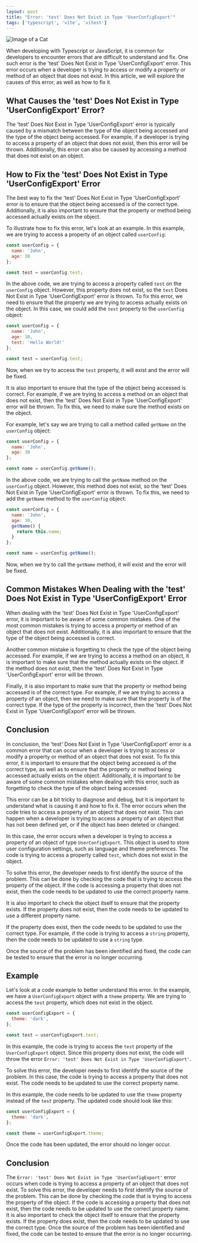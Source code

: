 ```yaml
---
layout: post
title: "Error: 'test' Does Not Exist in Type 'UserConfigExport'"
tags: ['typescript', 'vite', 'vitest']
---
```


![Image of a Cat](http://source.unsplash.com/1600x900/?cat)

When developing with Typescript or JavaScript, it is common for developers to encounter errors that are difficult to understand and fix. One such error is the 'test' Does Not Exist in Type 'UserConfigExport' error. This error occurs when a developer is trying to access or modify a property or method of an object that does not exist. In this article, we will explore the causes of this error, as well as how to fix it. 

## What Causes the 'test' Does Not Exist in Type 'UserConfigExport' Error?

The 'test' Does Not Exist in Type 'UserConfigExport' error is typically caused by a mismatch between the type of the object being accessed and the type of the object being accessed. For example, if a developer is trying to access a property of an object that does not exist, then this error will be thrown. Additionally, this error can also be caused by accessing a method that does not exist on an object. 

## How to Fix the 'test' Does Not Exist in Type 'UserConfigExport' Error

The best way to fix the 'test' Does Not Exist in Type 'UserConfigExport' error is to ensure that the object being accessed is of the correct type. Additionally, it is also important to ensure that the property or method being accessed actually exists on the object. 

To illustrate how to fix this error, let's look at an example. In this example, we are trying to access a property of an object called `userConfig`:

```javascript
const userConfig = {
  name: 'John',
  age: 30
};

const test = userConfig.test;
```

In the above code, we are trying to access a property called `test` on the `userConfig` object. However, this property does not exist, so the `test` Does Not Exist in Type 'UserConfigExport' error is thrown. To fix this error, we need to ensure that the property we are trying to access actually exists on the object. In this case, we could add the `test` property to the `userConfig` object:

```javascript
const userConfig = {
  name: 'John',
  age: 30,
  test: 'Hello World!'
};

const test = userConfig.test;
```

Now, when we try to access the `test` property, it will exist and the error will be fixed.

It is also important to ensure that the type of the object being accessed is correct. For example, if we are trying to access a method on an object that does not exist, then the 'test' Does Not Exist in Type 'UserConfigExport' error will be thrown. To fix this, we need to make sure the method exists on the object. 

For example, let's say we are trying to call a method called `getName` on the `userConfig` object:

```javascript
const userConfig = {
  name: 'John',
  age: 30
};

const name = userConfig.getName();
```

In the above code, we are trying to call the `getName` method on the `userConfig` object. However, this method does not exist, so the 'test' Does Not Exist in Type 'UserConfigExport' error is thrown. To fix this, we need to add the `getName` method to the `userConfig` object:

```javascript
const userConfig = {
  name: 'John',
  age: 30,
  getName() {
    return this.name;
  }
};

const name = userConfig.getName();
```

Now, when we try to call the `getName` method, it will exist and the error will be fixed.

## Common Mistakes When Dealing with the 'test' Does Not Exist in Type 'UserConfigExport' Error

When dealing with the 'test' Does Not Exist in Type 'UserConfigExport' error, it is important to be aware of some common mistakes. One of the most common mistakes is trying to access a property or method of an object that does not exist. Additionally, it is also important to ensure that the type of the object being accessed is correct. 

Another common mistake is forgetting to check the type of the object being accessed. For example, if we are trying to access a method on an object, it is important to make sure that the method actually exists on the object. If the method does not exist, then the 'test' Does Not Exist in Type 'UserConfigExport' error will be thrown. 

Finally, it is also important to make sure that the property or method being accessed is of the correct type. For example, if we are trying to access a property of an object, then we need to make sure that the property is of the correct type. If the type of the property is incorrect, then the 'test' Does Not Exist in Type 'UserConfigExport' error will be thrown. 

## Conclusion

In conclusion, the 'test' Does Not Exist in Type 'UserConfigExport' error is a common error that can occur when a developer is trying to access or modify a property or method of an object that does not exist. To fix this error, it is important to ensure that the object being accessed is of the correct type, as well as to ensure that the property or method being accessed actually exists on the object. Additionally, it is important to be aware of some common mistakes when dealing with this error, such as forgetting to check the type of the object being accessed.

This error can be a bit tricky to diagnose and debug, but it is important to understand what is causing it and how to fix it. The error occurs when the code tries to access a property of an object that does not exist. This can happen when a developer is trying to access a property of an object that has not been defined yet, or if the object has been deleted or changed.

In this case, the error occurs when a developer is trying to access a property of an object of type `UserConfigExport`. This object is used to store user configuration settings, such as language and theme preferences. The code is trying to access a property called `test`, which does not exist in the object.

To solve this error, the developer needs to first identify the source of the problem. This can be done by checking the code that is trying to access the property of the object. If the code is accessing a property that does not exist, then the code needs to be updated to use the correct property name.

It is also important to check the object itself to ensure that the property exists. If the property does not exist, then the code needs to be updated to use a different property name.

If the property does exist, then the code needs to be updated to use the correct type. For example, if the code is trying to access a `string` property, then the code needs to be updated to use a `string` type.

Once the source of the problem has been identified and fixed, the code can be tested to ensure that the error is no longer occurring.

## Example

Let's look at a code example to better understand this error. In the example, we have a `UserConfigExport` object with a `theme` property. We are trying to access the `test` property, which does not exist in the object.

```javascript
const userConfigExport = {
  theme: 'dark',
};

const test = userConfigExport.test;
```

In this example, the code is trying to access the `test` property of the `UserConfigExport` object. Since this property does not exist, the code will throw the error `Error: 'test' Does Not Exist in Type 'UserConfigExport'`.

To solve this error, the developer needs to first identify the source of the problem. In this case, the code is trying to access a property that does not exist. The code needs to be updated to use the correct property name.

In this example, the code needs to be updated to use the `theme` property instead of the `test` property. The updated code should look like this:

```javascript
const userConfigExport = {
  theme: 'dark',
};

const theme = userConfigExport.theme;
```

Once the code has been updated, the error should no longer occur.

## Conclusion

The `Error: 'test' Does Not Exist in Type 'UserConfigExport'` error occurs when code is trying to access a property of an object that does not exist. To solve this error, the developer needs to first identify the source of the problem. This can be done by checking the code that is trying to access the property of the object. If the code is accessing a property that does not exist, then the code needs to be updated to use the correct property name. It is also important to check the object itself to ensure that the property exists. If the property does exist, then the code needs to be updated to use the correct type. Once the source of the problem has been identified and fixed, the code can be tested to ensure that the error is no longer occurring.
